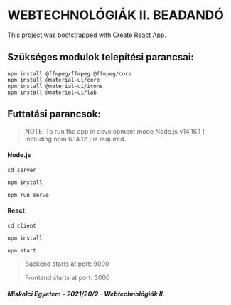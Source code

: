 # WEBTECHNOLÓGIÁK II. BEADANDÓ

This project was bootstrapped with Create React App.

## Szükséges modulok telepítési parancsai:
```
npm install @ffmpeg/ffmpeg @ffmpeg/core
npm install @material-ui/core
npm install @material-ui/icons
npm install @material-ui/lab
```

## Futtatási parancsok:
>NOTE: To run the app in development mode Node.js v14.16.1 ( including npm 6.14.12 ) is required.

#### Node.js

```
cd server

npm install

npm run serve
```
#### React
```
cd client

npm install

npm start
```
>Backend starts at port: 9000
>
>Frontend starts at port: 3000




#### ***Miskolci Egyetem - 2021/20/2 - Webtechnológiák II.***
